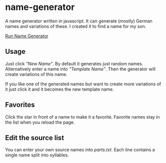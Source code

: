 # name-generator

A name generator written in javascript. It can generate (mostly) German names and variations of these. I created it to find a name for my son.

[Run Name Generator](https://andreashackelde/name-generator)

## Usage

Just click *"New Name"*. By default it generates just random names. Alternatively enter a name into *"Template Name"*. Then the generator will create variations of this name.

If you like one of the generated names but want to create more variations of it just click it and it becomes the new template name.

## Favorites

Click the star in front of a name to make it a favorite. Favorite names stay in the list when you reload the page.

## Edit the source list

You can enter your own source names into *parts.txt*. Each line contains a single name split into syllables.
